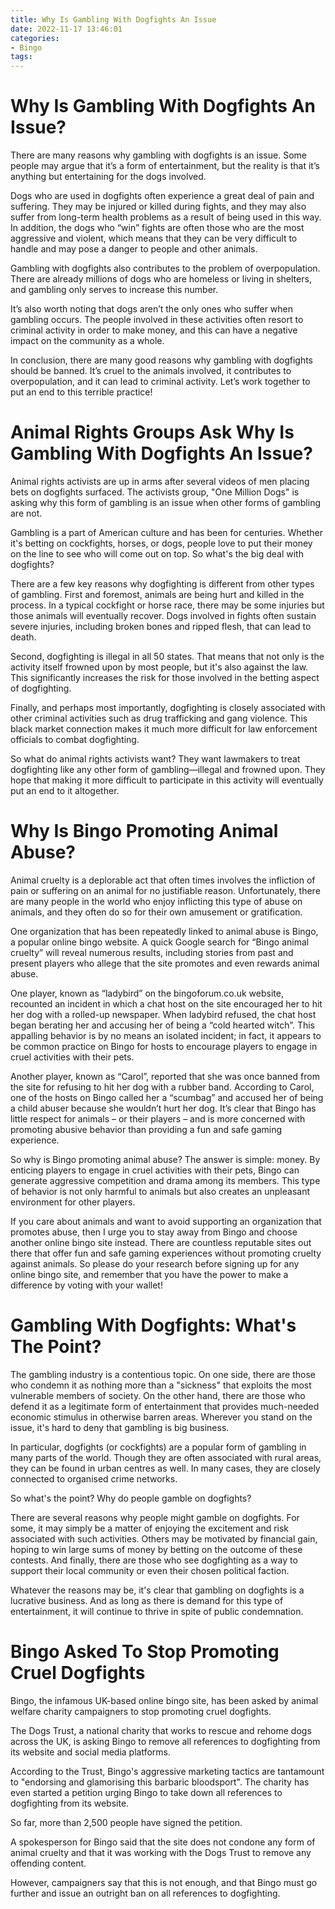 ```yaml
---
title: Why Is Gambling With Dogfights An Issue
date: 2022-11-17 13:46:01
categories:
- Bingo
tags:
---
```



#  Why Is Gambling With Dogfights An Issue?

There are many reasons why gambling with dogfights is an issue. Some people may argue that it’s a form of entertainment, but the reality is that it’s anything but entertaining for the dogs involved.

Dogs who are used in dogfights often experience a great deal of pain and suffering. They may be injured or killed during fights, and they may also suffer from long-term health problems as a result of being used in this way. In addition, the dogs who “win” fights are often those who are the most aggressive and violent, which means that they can be very difficult to handle and may pose a danger to people and other animals.

Gambling with dogfights also contributes to the problem of overpopulation. There are already millions of dogs who are homeless or living in shelters, and gambling only serves to increase this number.

It’s also worth noting that dogs aren’t the only ones who suffer when gambling occurs. The people involved in these activities often resort to criminal activity in order to make money, and this can have a negative impact on the community as a whole.

In conclusion, there are many good reasons why gambling with dogfights should be banned. It’s cruel to the animals involved, it contributes to overpopulation, and it can lead to criminal activity. Let’s work together to put an end to this terrible practice!

#  Animal Rights Groups Ask Why Is Gambling With Dogfights An Issue?

Animal rights activists are up in arms after several videos of men placing bets on dogfights surfaced. The activists group, "One Million Dogs" is asking why this form of gambling is an issue when other forms of gambling are not.

Gambling is a part of American culture and has been for centuries. Whether it's betting on cockfights, horses, or dogs, people love to put their money on the line to see who will come out on top. So what's the big deal with dogfights?

There are a few key reasons why dogfighting is different from other types of gambling. First and foremost, animals are being hurt and killed in the process. In a typical cockfight or horse race, there may be some injuries but those animals will eventually recover. Dogs involved in fights often sustain severe injuries, including broken bones and ripped flesh, that can lead to death.

Second, dogfighting is illegal in all 50 states. That means that not only is the activity itself frowned upon by most people, but it's also against the law. This significantly increases the risk for those involved in the betting aspect of dogfighting.

Finally, and perhaps most importantly, dogfighting is closely associated with other criminal activities such as drug trafficking and gang violence. This black market connection makes it much more difficult for law enforcement officials to combat dogfighting.

So what do animal rights activists want? They want lawmakers to treat dogfighting like any other form of gambling—illegal and frowned upon. They hope that making it more difficult to participate in this activity will eventually put an end to it altogether.

#  Why Is Bingo Promoting Animal Abuse?

Animal cruelty is a deplorable act that often times involves the infliction of pain or suffering on an animal for no justifiable reason. Unfortunately, there are many people in the world who enjoy inflicting this type of abuse on animals, and they often do so for their own amusement or gratification.

One organization that has been repeatedly linked to animal abuse is Bingo, a popular online bingo website. A quick Google search for “Bingo animal cruelty” will reveal numerous results, including stories from past and present players who allege that the site promotes and even rewards animal abuse.

One player, known as “ladybird” on the bingoforum.co.uk website, recounted an incident in which a chat host on the site encouraged her to hit her dog with a rolled-up newspaper. When ladybird refused, the chat host began berating her and accusing her of being a “cold hearted witch”. This appalling behavior is by no means an isolated incident; in fact, it appears to be common practice on Bingo for hosts to encourage players to engage in cruel activities with their pets.

Another player, known as “Carol”, reported that she was once banned from the site for refusing to hit her dog with a rubber band. According to Carol, one of the hosts on Bingo called her a “scumbag” and accused her of being a child abuser because she wouldn’t hurt her dog. It’s clear that Bingo has little respect for animals – or their players – and is more concerned with promoting abusive behavior than providing a fun and safe gaming experience.

So why is Bingo promoting animal abuse? The answer is simple: money. By enticing players to engage in cruel activities with their pets, Bingo can generate aggressive competition and drama among its members. This type of behavior is not only harmful to animals but also creates an unpleasant environment for other players.

If you care about animals and want to avoid supporting an organization that promotes abuse, then I urge you to stay away from Bingo and choose another online bingo site instead. There are countless reputable sites out there that offer fun and safe gaming experiences without promoting cruelty against animals. So please do your research before signing up for any online bingo site, and remember that you have the power to make a difference by voting with your wallet!

#  Gambling With Dogfights: What's The Point?

The gambling industry is a contentious topic. On one side, there are those who condemn it as nothing more than a "sickness" that exploits the most vulnerable members of society. On the other hand, there are those who defend it as a legitimate form of entertainment that provides much-needed economic stimulus in otherwise barren areas. Wherever you stand on the issue, it's hard to deny that gambling is big business.

In particular, dogfights (or cockfights) are a popular form of gambling in many parts of the world. Though they are often associated with rural areas, they can be found in urban centres as well. In many cases, they are closely connected to organised crime networks.

So what's the point? Why do people gamble on dogfights?

There are several reasons why people might gamble on dogfights. For some, it may simply be a matter of enjoying the excitement and risk associated with such activities. Others may be motivated by financial gain, hoping to win large sums of money by betting on the outcome of these contests. And finally, there are those who see dogfighting as a way to support their local community or even their chosen political faction.

Whatever the reasons may be, it's clear that gambling on dogfights is a lucrative business. And as long as there is demand for this type of entertainment, it will continue to thrive in spite of public condemnation.

#  Bingo Asked To Stop Promoting Cruel Dogfights

Bingo, the infamous UK-based online bingo site, has been asked by animal welfare charity campaigners to stop promoting cruel dogfights.

The Dogs Trust, a national charity that works to rescue and rehome dogs across the UK, is asking Bingo to remove all references to dogfighting from its website and social media platforms.

According to the Trust, Bingo's aggressive marketing tactics are tantamount to "endorsing and glamorising this barbaric bloodsport". The charity has even started a petition urging Bingo to take down all references to dogfighting from its website.

So far, more than 2,500 people have signed the petition.

A spokesperson for Bingo said that the site does not condone any form of animal cruelty and that it was working with the Dogs Trust to remove any offending content.

However, campaigners say that this is not enough, and that Bingo must go further and issue an outright ban on all references to dogfighting.